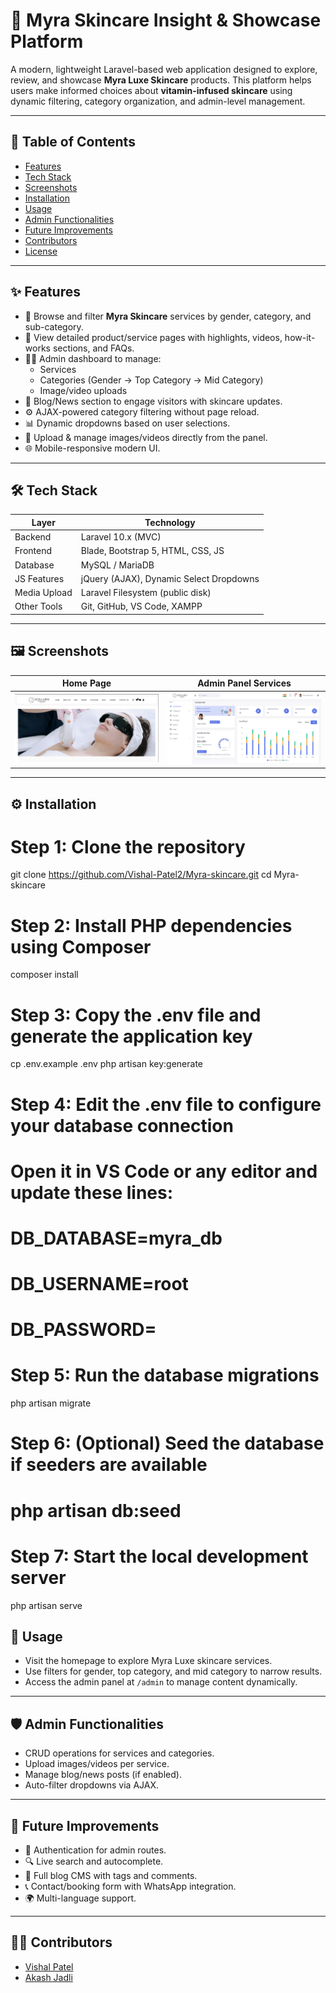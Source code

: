 # 🌿 Myra Skincare Insight & Showcase Platform

A modern, lightweight Laravel-based web application designed to explore, review, and showcase **Myra Luxe Skincare** products. This platform helps users make informed choices about **vitamin-infused skincare** using dynamic filtering, category organization, and admin-level management.

---

## 📝 Table of Contents

- [Features](#-features)
- [Tech Stack](#-tech-stack)
- [Screenshots](#-screenshots)
- [Installation](#-installation)
- [Usage](#-usage)
- [Admin Functionalities](#-admin-functionalities)
- [Future Improvements](#-future-improvements)
- [Contributors](#-contributors)
- [License](#-license)

---

## ✨ Features

- 💄 Browse and filter **Myra Skincare** services by gender, category, and sub-category.
- 🧴 View detailed product/service pages with highlights, videos, how-it-works sections, and FAQs.
- 🧑‍💼 Admin dashboard to manage:
  - Services
  - Categories (Gender → Top Category → Mid Category)
  - Image/video uploads
- 📝 Blog/News section to engage visitors with skincare updates.
- ⚙️ AJAX-powered category filtering without page reload.
- 📊 Dynamic dropdowns based on user selections.
- 📁 Upload & manage images/videos directly from the panel.
- 🌐 Mobile-responsive modern UI.

---

## 🛠 Tech Stack

| Layer        | Technology                             |
|--------------|-----------------------------------------|
| Backend      | Laravel 10.x (MVC)                      |
| Frontend     | Blade, Bootstrap 5, HTML, CSS, JS       |
| Database     | MySQL / MariaDB                         |
| JS Features  | jQuery (AJAX), Dynamic Select Dropdowns |
| Media Upload | Laravel Filesystem (public disk)        |
| Other Tools  | Git, GitHub, VS Code, XAMPP             |

---

## 🖼 Screenshots

| Home Page            | Admin Panel Services             |
|----------------------|----------------------------------|
| ![home](public/screenshots/home.png) | ![admin](public/screenshots/admin.png) |



---

## ⚙️ Installation


# Step 1: Clone the repository
git clone https://github.com/Vishal-Patel2/Myra-skincare.git
cd Myra-skincare

# Step 2: Install PHP dependencies using Composer
composer install

# Step 3: Copy the .env file and generate the application key
cp .env.example .env
php artisan key:generate

# Step 4: Edit the .env file to configure your database connection
# Open it in VS Code or any editor and update these lines:
# DB_DATABASE=myra_db
# DB_USERNAME=root
# DB_PASSWORD=

# Step 5: Run the database migrations
php artisan migrate

# Step 6: (Optional) Seed the database if seeders are available
# php artisan db:seed

# Step 7: Start the local development server
php artisan serve

## 🚀 Usage

- Visit the homepage to explore Myra Luxe skincare services.
- Use filters for gender, top category, and mid category to narrow results.
- Access the admin panel at `/admin` to manage content dynamically.

---

## 🛡 Admin Functionalities

- CRUD operations for services and categories.
- Upload images/videos per service.
- Manage blog/news posts (if enabled).
- Auto-filter dropdowns via AJAX.

---

## 🔮 Future Improvements

- 🔐 Authentication for admin routes.
- 🔍 Live search and autocomplete.
- 📝 Full blog CMS with tags and comments.
- 📞 Contact/booking form with WhatsApp integration.
- 🌍 Multi-language support.

---
## 👨‍💻 Contributors

- [Vishal Patel](https://github.com/Vishal-Patel2)
- [Akash Jadli](https://github.com/akashjadli17)
